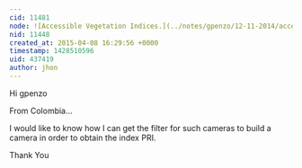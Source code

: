 ```yaml
---
cid: 11481
node: ![Accessible Vegetation Indices.](../notes/gpenzo/12-11-2014/accessible-vegetation-indices)
nid: 11448
created_at: 2015-04-08 16:29:56 +0000
timestamp: 1428510596
uid: 437419
author: jhon
---
```


Hi gpenzo 

From Colombia... 

I would like to know how I can get the filter for such cameras to build a camera in order to obtain the index PRI.

Thank You

